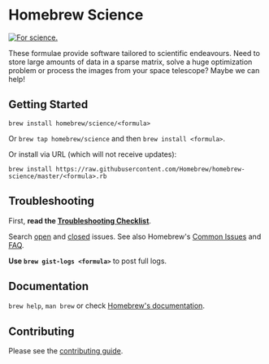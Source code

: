 # Homebrew Science
[![For science.](http://i.imgur.com/Bswp1.png)](http://xkcd.com/585)

These formulae provide software tailored to scientific endeavours. Need to store
large amounts of data in a sparse matrix, solve a huge optimization problem or
process the images from your space telescope? Maybe we can help!

## Getting Started
`brew install homebrew/science/<formula>`

Or `brew tap homebrew/science` and then `brew install <formula>`.

Or install via URL (which will not receive updates):

```
brew install https://raw.githubusercontent.com/Homebrew/homebrew-science/master/<formula>.rb
```

## Troubleshooting
First, **read the [Troubleshooting Checklist](https://github.com/Homebrew/homebrew/blob/master/share/doc/homebrew/Troubleshooting.md)**.

Search [open](https://github.com/Homebrew/homebrew-science/issues?state=open) and [closed](https://github.com/Homebrew/homebrew-science/issues?state=closed) issues. See also Homebrew's  [Common Issues](https://github.com/Homebrew/homebrew/blob/master/share/doc/homebrew/Common-Issues.md) and [FAQ](https://github.com/Homebrew/homebrew/blob/master/share/doc/homebrew/FAQ.md).

**Use `brew gist-logs <formula>`** to post full logs.

## Documentation
`brew help`, `man brew` or check [Homebrew's documentation](https://github.com/Homebrew/homebrew/tree/master/share/doc/homebrew#readme).

## Contributing
Please see the [contributing guide](https://github.com/Homebrew/homebrew-science/blob/master/CONTRIBUTING.md).
